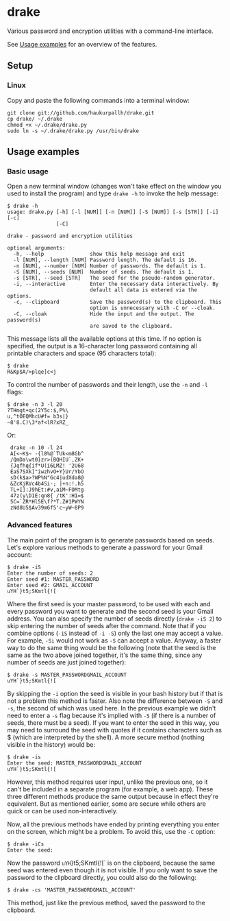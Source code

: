 drake
=====
Various password and encryption utilities with a command-line interface.

See [Usage examples](https://github.com/haukurpallh/drake#usage-examples) for
an overview of the features.

Setup
-----
### Linux
Copy and paste the following commands into a terminal window:
    
    git clone git://github.com/haukurpallh/drake.git
    cp drake/ ~/.drake
    chmod +x ~/.drake/drake.py
    sudo ln -s ~/.drake/drake.py /usr/bin/drake

Usage examples
--------------
### Basic usage
Open a new terminal window (changes won't take effect on the window you used to
install the program) and type `drake -h` to invoke the help message:

    $ drake -h
    usage: drake.py [-h] [-l [NUM]] [-n [NUM]] [-S [NUM]] [-s [STR]] [-i] [-c]
                    [-C]

    drake - password and encryption utilities

    optional arguments:
      -h, --help               show this help message and exit
      -l [NUM], --length [NUM] Password length. The default is 16.
      -n [NUM], --number [NUM] Number of passwords. The default is 1.
      -S [NUM], --seeds [NUM]  Number of seeds. The default is 1.
      -s [STR], --seed [STR]   The seed for the pseudo-random generator.
      -i, --interactive        Enter the necessary data interactively. By
                               default all data is entered via the options.
      -c, --clipboard          Save the password(s) to the clipboard. This
                               option is unnecessary with -C or --cloak.
      -C, --cloak              Hide the input and the output. The password(s)
                               are saved to the clipboard.

This message lists all the available options at this time. If no option is
specified, the output is a 16-character long password containing all printable
characters and space (95 characters total):

    $ drake
    R&Kp$A/>plqe]c<j

To control the number of passwords and their length, use the `-n` and `-l`
flags:

    $ drake -n 3 -l 20
    ?THmgt+qc(2Y5c:$,P%\
    u,^tOEQMhcU#f= b3s|}
    ~8'8.C)\3*af<lR?xRZ_

Or:
    
     drake -n 10 -l 24
     A[<~K$~ -{l8%@`TUk<m8Gb^
     /QmDa\wt0}zr>(BQHIU`,ZK+
     {Jqfhq{if*U(i6LMZ! '2U68
     EaS7SXk]"iwzhvO+Y}Ur/YbO
     sD(k$a>?WP%N"Gc4|udXda8@
     &ZcKjRVc4b4Si-; |+n:!.h5
     TL+I]:J9hEt:#v,aiM~FOMtg
     47z(y\D1E:qn8{ /tK':H1=$
     5C=`ZR*Hl5E\f?*T.Z#1PWYN
     zNd8U5$Av39m6f5'c~yW~8P9


### Advanced features
The main point of the program is to generate passwords based on seeds. Let's
explore various methods to generate a password for your Gmail account:

    $ drake -iS
    Enter the number of seeds: 2
    Enter seed #1: MASTER_PASSWORD
    Enter seed #2: GMAIL_ACCOUNT
    uYH`}t5;SKmtl{![

Where the first seed is your master password, to be used with each and every
password you want to generate and the second seed is your Gmail address. You
can also specify the number of seeds directly (`drake -iS 2`) to skip entering
the number of seeds after the command. Note that if you combine options (`-iS`
instead of `-i -S`) only the last one may accept a value. For example, `-Si`
would not work as `-S` can accept a value. Anyway, a faster way to do the same
thing would be the following (note that the seed is the same as the two above
joined together, it's the same thing, since any number of seeds are just joined
together):

    $ drake -s MASTER_PASSWORDGMAIL_ACCOUNT
    uYH`}t5;SKmtl{![

By skipping the `-i` option the seed is visible in your bash history but if
that is not a problem this method is faster. Also note the difference between
`-S` and `-s`, the second of which was used here. In the previous example we
didn't need to enter a `-s` flag because it's implied with `-S` (if there is a
number of seeds, there must be a seed). If you want to enter the seed in this
way, you may need to surround the seed with quotes if it contains characters
such as $ (which are interpreted by the shell). A more secure method (nothing
visible in the history) would be:

    $ drake -is
    Enter the seed: MASTER_PASSWORDGMAIL_ACCOUNT
    uYH`}t5;SKmtl{![

However, this method requires user input, unlike the previous one, so it can't
be included in a separate program (for example, a web app). These three
different methods produce the same output because in effect they're equivalent.
But as mentioned earlier, some are secure while others are quick or can be used
non-interactively.

Now, all the previous methods have ended by printing everything you enter on
the screen, which might be a problem. To avoid this, use the `-C` option:

    $ drake -iCs
    Enter the seed:

Now the password `uYH`}t5;SKmtl{![` is on the clipboard, because the same seed
was entered even though it is not visible. If you only want to save the
password to the clipboard directly, you could also do the following:

    $ drake -cs 'MASTER_PASSWORDGMAIL_ACCOUNT'

This method, just like the previous method, saved the password to the
clipboard.
